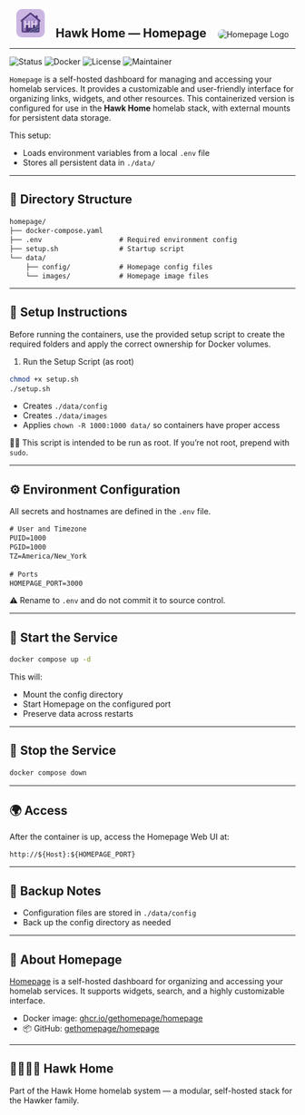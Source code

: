 <p align="center">
  <img src="../../../assets/img/hhlogo.png" alt="Hawk Home Logo" width="50" style="border-radius: 10px;" />
  &nbsp;&nbsp;&nbsp;
  <strong style="font-size: 1.5em;">Hawk Home — Homepage</strong>
  &nbsp;&nbsp;&nbsp;
  <img src="../../../assets/img/homepage-logo.png" alt="Homepage Logo" width="50" style="border-radius: 12px;" />
</p>

---

![Status](https://img.shields.io/badge/status-active-success?style=flat-square)
![Docker](https://img.shields.io/badge/docker-ready-blue?style=flat-square)
![License](https://img.shields.io/badge/license-private-lightgrey?style=flat-square)
![Maintainer](https://img.shields.io/badge/maintainer-HawkerFamily-purple?style=flat-square)

`Homepage` is a self-hosted dashboard for managing and accessing your homelab services. It provides a customizable and user-friendly interface for organizing links, widgets, and other resources. This containerized version is configured for use in the **Hawk Home** homelab stack, with external mounts for persistent data storage.

This setup:
- Loads environment variables from a local `.env` file
- Stores all persistent data in `./data/`

---

## 📁 Directory Structure

```plaintext
homepage/
├── docker-compose.yaml
├── .env                   # Required environment config
├── setup.sh               # Startup script
└── data/
    ├── config/            # Homepage config files
    └── images/            # Homepage image files
```

---

## 🔧 Setup Instructions

Before running the containers, use the provided setup script to create the required folders and apply the correct ownership for Docker volumes.

1. Run the Setup Script (as root)

```bash
chmod +x setup.sh
./setup.sh
```
- Creates `./data/config`
- Creates `./data/images`
- Applies `chown -R 1000:1000 data/` so containers have proper access

🧑‍💻 This script is intended to be run as root. If you’re not root, prepend with `sudo`.

---

## ⚙️ Environment Configuration

All secrets and hostnames are defined in the `.env` file.

```env
# User and Timezone
PUID=1000
PGID=1000
TZ=America/New_York

# Ports
HOMEPAGE_PORT=3000
```

⚠️ Rename to `.env` and do not commit it to source control.

---

## 🚀 Start the Service

```bash
docker compose up -d
```
This will:
- Mount the config directory
- Start Homepage on the configured port
- Preserve data across restarts

---

## 🛑 Stop the Service

```bash
docker compose down
```

---

## 🌍 Access

After the container is up, access the Homepage Web UI at:

```plaintext
http://${Host}:${HOMEPAGE_PORT}
```

---

## 🔄 Backup Notes

- Configuration files are stored in `./data/config`
- Back up the config directory as needed

---

## 🧠 About Homepage

[Homepage](https://github.com/gethomepage/homepage) is a self-hosted dashboard for organizing and accessing your homelab services. It supports widgets, search, and a highly customizable interface.

- Docker image: [ghcr.io/gethomepage/homepage](https://github.com/gethomepage/homepage/pkgs/container/homepage)
- 📦 GitHub: [gethomepage/homepage](https://github.com/gethomepage/homepage)

---

## 👨‍👩‍👧‍👦 Hawk Home

Part of the Hawk Home homelab system — a modular, self-hosted stack for the Hawker family.